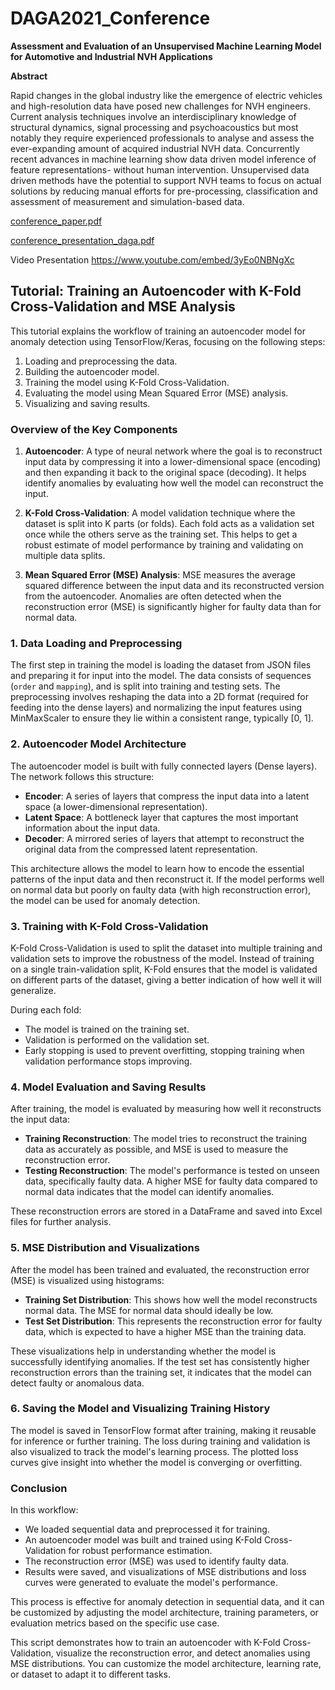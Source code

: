 # DAGA2021_Conference

**Assessment and Evaluation of an Unsupervised Machine Learning Model for Automotive and Industrial NVH Applications**

**Abstract**

Rapid changes in the global industry like the emergence of electric vehicles and high-resolution data have posed new challenges for NVH engineers. Current analysis techniques involve an interdisciplinary knowledge of structural dynamics, signal processing and psychoacoustics but most notably they require experienced professionals to analyse and assess the ever-expanding amount of acquired industrial NVH data. Concurrently recent advances in machine learning show data driven model inference of feature representations- without human intervention. Unsupervised data driven methods have the potential to support NVH teams to focus on actual solutions by reducing manual efforts for pre-processing, classification and assessment of measurement and simulation-based data.

[conference_paper.pdf](https://github.com/tui-abdul/DAGA2021_Conference/files/7281816/daga_paper.pdf)

[conference_presentation_daga.pdf](https://github.com/tui-abdul/DAGA2021_Conference/files/7281815/Oral_presentation_daga_4.pdf)

Video Presentation
https://www.youtube.com/embed/3yEo0NBNgXc


## Tutorial: Training an Autoencoder with K-Fold Cross-Validation and MSE Analysis

This tutorial explains the workflow of training an autoencoder model for anomaly detection using TensorFlow/Keras, focusing on the following steps:
1. Loading and preprocessing the data.
2. Building the autoencoder model.
3. Training the model using K-Fold Cross-Validation.
4. Evaluating the model using Mean Squared Error (MSE) analysis.
5. Visualizing and saving results.

### Overview of the Key Components

1. **Autoencoder**: A type of neural network where the goal is to reconstruct input data by compressing it into a lower-dimensional space (encoding) and then expanding it back to the original space (decoding). It helps identify anomalies by evaluating how well the model can reconstruct the input.
  
2. **K-Fold Cross-Validation**: A model validation technique where the dataset is split into K parts (or folds). Each fold acts as a validation set once while the others serve as the training set. This helps to get a robust estimate of model performance by training and validating on multiple data splits.

3. **Mean Squared Error (MSE) Analysis**: MSE measures the average squared difference between the input data and its reconstructed version from the autoencoder. Anomalies are often detected when the reconstruction error (MSE) is significantly higher for faulty data than for normal data.

### 1. **Data Loading and Preprocessing**

The first step in training the model is loading the dataset from JSON files and preparing it for input into the model. The data consists of sequences (`order` and `mapping`), and is split into training and testing sets. The preprocessing involves reshaping the data into a 2D format (required for feeding into the dense layers) and normalizing the input features using MinMaxScaler to ensure they lie within a consistent range, typically [0, 1].

### 2. **Autoencoder Model Architecture**

The autoencoder model is built with fully connected layers (Dense layers). The network follows this structure:
- **Encoder**: A series of layers that compress the input data into a latent space (a lower-dimensional representation).
- **Latent Space**: A bottleneck layer that captures the most important information about the input data.
- **Decoder**: A mirrored series of layers that attempt to reconstruct the original data from the compressed latent representation.

This architecture allows the model to learn how to encode the essential patterns of the input data and then reconstruct it. If the model performs well on normal data but poorly on faulty data (with high reconstruction error), the model can be used for anomaly detection.

### 3. **Training with K-Fold Cross-Validation**

K-Fold Cross-Validation is used to split the dataset into multiple training and validation sets to improve the robustness of the model. Instead of training on a single train-validation split, K-Fold ensures that the model is validated on different parts of the dataset, giving a better indication of how well it will generalize.

During each fold:
- The model is trained on the training set.
- Validation is performed on the validation set.
- Early stopping is used to prevent overfitting, stopping training when validation performance stops improving.

### 4. **Model Evaluation and Saving Results**

After training, the model is evaluated by measuring how well it reconstructs the input data:
- **Training Reconstruction**: The model tries to reconstruct the training data as accurately as possible, and MSE is used to measure the reconstruction error.
- **Testing Reconstruction**: The model's performance is tested on unseen data, specifically faulty data. A higher MSE for faulty data compared to normal data indicates that the model can identify anomalies.

These reconstruction errors are stored in a DataFrame and saved into Excel files for further analysis.

### 5. **MSE Distribution and Visualizations**

After the model has been trained and evaluated, the reconstruction error (MSE) is visualized using histograms:
- **Training Set Distribution**: This shows how well the model reconstructs normal data. The MSE for normal data should ideally be low.
- **Test Set Distribution**: This represents the reconstruction error for faulty data, which is expected to have a higher MSE than the training data.

These visualizations help in understanding whether the model is successfully identifying anomalies. If the test set has consistently higher reconstruction errors than the training set, it indicates that the model can detect faulty or anomalous data.

### 6. **Saving the Model and Visualizing Training History**

The model is saved in TensorFlow format after training, making it reusable for inference or further training. The loss during training and validation is also visualized to track the model's learning process. The plotted loss curves give insight into whether the model is converging or overfitting.

### Conclusion

In this workflow:
- We loaded sequential data and preprocessed it for training.
- An autoencoder model was built and trained using K-Fold Cross-Validation for robust performance estimation.
- The reconstruction error (MSE) was used to identify faulty data.
- Results were saved, and visualizations of MSE distributions and loss curves were generated to evaluate the model's performance.

This process is effective for anomaly detection in sequential data, and it can be customized by adjusting the model architecture, training parameters, or evaluation metrics based on the specific use case.






This script demonstrates how to train an autoencoder with K-Fold Cross-Validation, visualize the reconstruction error, and detect anomalies using MSE distributions. You can customize the model architecture, learning rate, or dataset to adapt it to different tasks.
